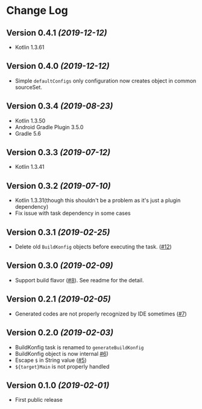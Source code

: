 Change Log
===


Version 0.4.1 *(2019-12-12)*
---

- Kotlin 1.3.61


Version 0.4.0 *(2019-12-12)*
---

- Simple `defaultConfigs` only configuration now creates object in common sourceSet.


Version 0.3.4 *(2019-08-23)*
---

- Kotlin 1.3.50
- Android Gradle Plugin 3.5.0
- Gradle 5.6

Version 0.3.3 *(2019-07-12)*
---

- Kotlin 1.3.41


Version 0.3.2 *(2019-07-10)*
---

- Kotlin 1.3.31(though this shouldn't be a problem as it's just a plugin dependency)
- Fix issue with task dependency in some cases


Version 0.3.1 *(2019-02-25)*
---

- Delete old `BuildKonfig` objects before executing the task. ([#12](https://github.com/yshrsmz/BuildKonfig/issues/12))


Version 0.3.0 *(2019-02-09)*
---

- Support build flavor ([#8](https://github.com/yshrsmz/BuildKonfig/issues/8)). See readme for the detail.


Version 0.2.1 *(2019-02-05)*
---

- Generated codes are not properly recognized by IDE sometimes ([#7](https://github.com/yshrsmz/BuildKonfig/issues/7))


Version 0.2.0 *(2019-02-03)*
---

- BuildKonfig task is renamed to `generateBuildKonfig`
- BuildKonfig object is now internal [#6](https://github.com/yshrsmz/BuildKonfig/issues/6))
- Escape `$` in String value ([#5](https://github.com/yshrsmz/BuildKonfig/issues/5))
- `${target}Main` is not properly handled


Version 0.1.0 *(2019-02-01)*
---

- First public release

